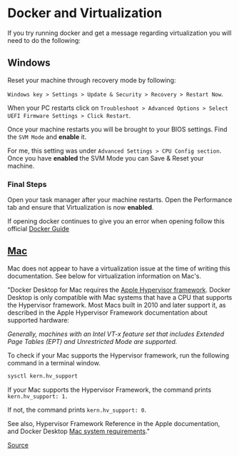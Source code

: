 # Docker and Virtualization

If you try running docker and get a message regarding virtualization you will need to do the following:

## Windows

Reset your machine through recovery mode by following:

`Windows key > Settings > Update & Security > Recovery > Restart Now`.

When your PC restarts click on `Troubleshoot > Advanced Options > Select UEFI Firmware Settings > Click Restart`.

Once your machine restarts you will be brought to your BIOS settings. Find the `SVM Mode` and **enable** it.

For me, this setting was under `Advanced Settings > CPU Config section`.
Once you have **enabled** the SVM Mode you can Save & Reset your machine.

### Final Steps

Open your task manager after your machine restarts.
Open the Performance tab and ensure that Virtualization is now **enabled**.

If opening docker continues to give you an error when opening follow this official [Docker Guide](https://docs.docker.com/docker-for-windows/troubleshoot/)

## [Mac](https://docs.docker.com/docker-for-mac/troubleshoot/)

Mac does not appear to have a virtualization issue at the time of writing this documentation. See below for virtualization information on Mac's.

"Docker Desktop for Mac requires the [Apple Hypervisor framework](https://developer.apple.com/documentation/hypervisor). Docker Desktop is only compatible with Mac systems that have a CPU that supports the Hypervisor framework. Most Macs built in 2010 and later support it, as described in the Apple Hypervisor Framework documentation about supported hardware:

_Generally, machines with an Intel VT-x feature set that includes Extended Page Tables (EPT) and Unrestricted Mode are supported._

To check if your Mac supports the Hypervisor framework, run the following command in a terminal window.

```bash
sysctl kern.hv_support
```

If your Mac supports the Hypervisor Framework, the command prints `kern.hv_support: 1.`

If not, the command prints `kern.hv_support: 0`.

See also, Hypervisor Framework Reference in the Apple documentation, and Docker Desktop [Mac system requirements](https://developer.apple.com/documentation/hypervisor)."

[Source](https://docs.docker.com/docker-for-mac/troubleshoot/)
